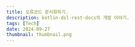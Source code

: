 ```yaml
---
title: 오류코드 문서화하기.
description: kotlin-dsl-rest-docs의 개발 이야기.
tags: [Tech]
date: 2024-09-27
thumbnail: thumbnail.png
---
```


